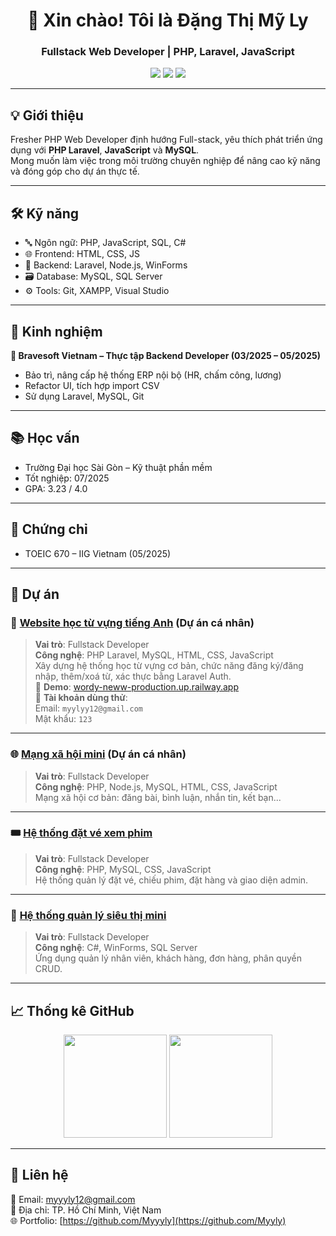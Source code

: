 <h1 align="center">👋 Xin chào! Tôi là Đặng Thị Mỹ Ly</h1>
<h3 align="center">Fullstack Web Developer | PHP, Laravel, JavaScript</h3>

<p align="center">
  <a href="mailto:myyyly12@gmail.com"><img src="https://img.shields.io/badge/Email-myyyly12@gmail.com-red?style=flat&logo=gmail" /></a>
  <a href="https://github.com/Myyyly"><img src="https://img.shields.io/badge/GitHub-Myyyly-black?style=flat&logo=github" /></a>
  <a href="https://linkedin.com/in/đặng-thị-mỹ-ly-b6bb06228"><img src="https://img.shields.io/badge/LinkedIn-Đặng Thị Mỹ Ly-blue?style=flat&logo=linkedin" /></a>
</p>

---

## 💡 Giới thiệu

Fresher PHP Web Developer định hướng Full-stack, yêu thích phát triển ứng dụng với **PHP Laravel**, **JavaScript** và **MySQL**.  
Mong muốn làm việc trong môi trường chuyên nghiệp để nâng cao kỹ năng và đóng góp cho dự án thực tế.

---

## 🛠️ Kỹ năng

- 🔤 Ngôn ngữ: PHP, JavaScript, SQL, C#
- 🌐 Frontend: HTML, CSS, JS
- 🧩 Backend: Laravel, Node.js, WinForms
- 🗃️ Database: MySQL, SQL Server
- ⚙️ Tools: Git, XAMPP, Visual Studio

---

## 🧪 Kinh nghiệm

**🎯 Bravesoft Vietnam – Thực tập Backend Developer (03/2025 – 05/2025)**  
- Bảo trì, nâng cấp hệ thống ERP nội bộ (HR, chấm công, lương)  
- Refactor UI, tích hợp import CSV  
- Sử dụng Laravel, MySQL, Git  

---

## 📚 Học vấn

- Trường Đại học Sài Gòn – Kỹ thuật phần mềm  
- Tốt nghiệp: 07/2025  
- GPA: 3.23 / 4.0

---

## 🏅 Chứng chỉ

- TOEIC 670 – IIG Vietnam (05/2025)

---

## 🚀 Dự án 

### 📘 [Website học từ vựng tiếng Anh](https://github.com/Myyyly/wordy-neww) (Dự án cá nhân)
> **Vai trò**: Fullstack Developer  
> **Công nghệ**: PHP Laravel, MySQL, HTML, CSS, JavaScript  
> Xây dựng hệ thống học từ vựng cơ bản, chức năng đăng ký/đăng nhập, thêm/xoá từ, xác thực bằng Laravel Auth.  
> 🔗 **Demo**: [wordy-neww-production.up.railway.app](https://wordy-neww-production.up.railway.app)  
> 👤 **Tài khoản dùng thử**:  
> Email: `myylyy12@gmail.com`  
> Mật khẩu: `123`

---

### 🌐 [Mạng xã hội mini](https://github.com/Myyyly/LUK) (Dự án cá nhân)
> **Vai trò**: Fullstack Developer  
> **Công nghệ**: PHP, Node.js, MySQL, HTML, CSS, JavaScript  
> Mạng xã hội cơ bản: đăng bài, bình luận, nhắn tin, kết bạn...

---

### 🎟 [Hệ thống đặt vé xem phim](https://github.com/HuynhQuocTien/Group-2-Saturday)
> **Vai trò**: Fullstack Developer  
> **Công nghệ**: PHP, MySQL, CSS, JavaScript  
> Hệ thống quản lý đặt vé, chiếu phim, đặt hàng và giao diện admin.

---

### 🛒 [Hệ thống quản lý siêu thị mini](https://github.com/MTLOVEXT/MiniStore_C_Sharp)
> **Vai trò**: Fullstack Developer  
> **Công nghệ**: C#, WinForms, SQL Server  
> Ứng dụng quản lý nhân viên, khách hàng, đơn hàng, phân quyền CRUD.

---

## 📈 Thống kê GitHub

<p align="center">
  <img src="https://github-readme-stats.vercel.app/api?username=Myyly&show_icons=true&theme=tokyonight" height="165">
  <img src="https://github-readme-stats.vercel.app/api/top-langs/?username=Myyly&layout=compact&theme=tokyonight" height="165">
</p>

---

## 💬 Liên hệ

📧 Email: myyyly12@gmail.com  
📍 Địa chỉ: TP. Hồ Chí Minh, Việt Nam  
🌐 Portfolio: [https://github.com/Myyyly](https://github.com/Myyly)
